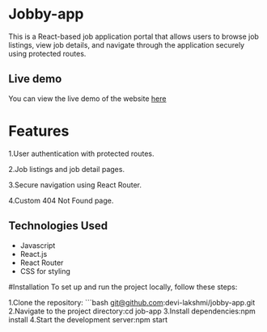 # Jobby-app

This is a React-based job application portal that allows users to browse job listings, view job details, and navigate through the application securely using protected routes.

## Live demo

You can view the live demo of the website [here](https://jobby-site.netlify.app)

# Features

1.User authentication with protected routes.

2.Job listings and job detail pages.

3.Secure navigation using React Router.

4.Custom 404 Not Found page.

## Technologies Used
- Javascript
- React.js
- React Router
- CSS for styling

#Installation
To set up and run the project locally, follow these steps:
   
1.Clone the repository: ```bash git@github.com:devi-lakshmi/jobby-app.git
2.Navigate to the project directory:cd job-app 
3.Install dependencies:npm install
4.Start the development server:npm start
